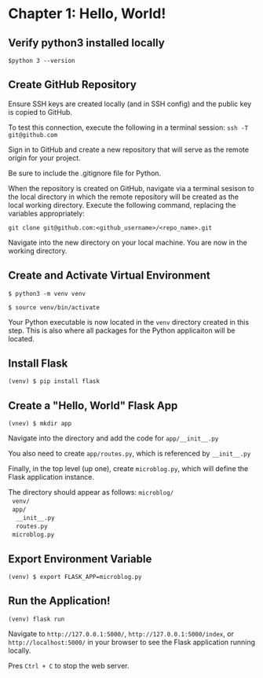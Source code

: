 # Chapter 1: Hello, World!

## Verify python3 installed locally

`$python 3 --version`

## Create GitHub Repository

Ensure SSH keys are created locally (and in SSH config) and the public key is copied to GitHub.

To test this connection, execute the following in a terminal session: `ssh -T git@github.com`

Sign in to GitHub and create a new repository that will serve as the remote origin for your project.

Be sure to include the .gitignore file for Python.

When the repository is created on GitHub, navigate via a terminal sesison to the local directory in which the remote repository will be created as the local working directory. Execute the following command, replacing the variables appropriately:

`git clone git@github.com:<github_username>/<repo_name>.git`

Navigate into the new directory on your local machine. You are now in the working directory.

## Create and Activate Virtual Environment

`$ python3 -m venv venv`

`$ source venv/bin/activate`

Your Python executable is now located in the `venv` directory created in this step. This is also where all packages for the Python applicaiton will be located.

## Install Flask

`(venv) $ pip install flask`

## Create a "Hello, World" Flask App

`(vnev) $ mkdir app`

Navigate into the directory and add the code for `app/__init__.py`

You also need to create `app/routes.py`, which is referenced by `__init__.py`

Finally, in the top level (up one), create `microblog.py`, which will define the Flask application instance.

The directory should appear as follows:
`microblog/`<br>
&nbsp;&nbsp;`venv/`<br>
&nbsp;&nbsp;`app/`<br>
&nbsp;&nbsp;&nbsp;&nbsp;`__init__.py`<br>
&nbsp;&nbsp;&nbsp;&nbsp;`routes.py`<br>
&nbsp;&nbsp;`microblog.py`

## Export Environment Variable

`(venv) $ export FLASK_APP=microblog.py`

## Run the Application!

`(venv) flask run`

Navigate to `http://127.0.0.1:5000/`, `http://127.0.0.1:5000/index`, or `http://localhost:5000/` in your browser to see the Flask application running locally.

Pres `Ctrl + C` to stop the web server.
